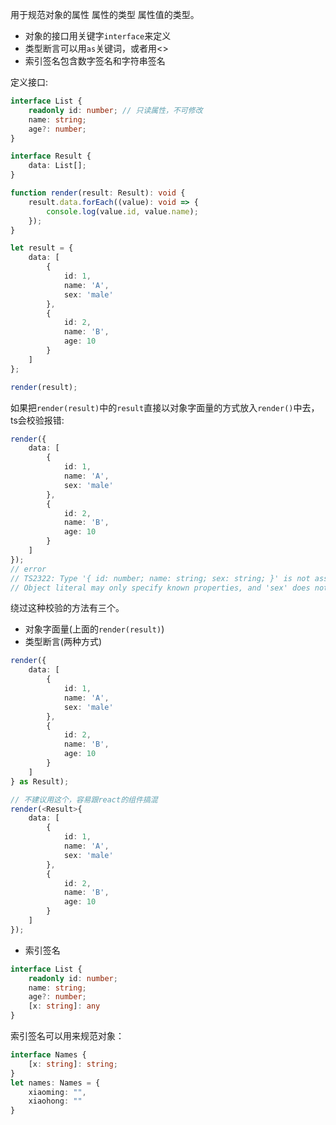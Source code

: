 用于规范对象的属性 属性的类型 属性值的类型。

- 对象的接口用关键字`interface`来定义
- 类型断言可以用`as`关键词，或者用<>
- 索引签名包含数字签名和字符串签名


定义接口:
```ts
interface List {
    readonly id: number; // 只读属性，不可修改
    name: string;
    age?: number;
}

interface Result {
    data: List[];
}

function render(result: Result): void {
    result.data.forEach((value): void => {
        console.log(value.id, value.name);
    });
}

let result = {
    data: [
        {
            id: 1,
            name: 'A',
            sex: 'male'
        },
        {
            id: 2,
            name: 'B',
            age: 10
        }
    ]
};

render(result);
```

如果把`render(result)`中的`result`直接以对象字面量的方式放入`render()`中去，ts会校验报错:

```ts
render({
    data: [
        {
            id: 1,
            name: 'A',
            sex: 'male'
        },
        {
            id: 2,
            name: 'B',
            age: 10
        }
    ]
});
// error
// TS2322: Type '{ id: number; name: string; sex: string; }' is not assignable to type 'List'.
// Object literal may only specify known properties, and 'sex' does not exist in type 'List'.
```

绕过这种校验的方法有三个。
- 对象字面量(上面的`render(result)`)
- 类型断言(两种方式)

```ts
render({
    data: [
        {
            id: 1,
            name: 'A',
            sex: 'male'
        },
        {
            id: 2,
            name: 'B',
            age: 10
        }
    ]
} as Result);

// 不建议用这个，容易跟react的组件搞混
render(<Result>{
    data: [
        {
            id: 1,
            name: 'A',
            sex: 'male'
        },
        {
            id: 2,
            name: 'B',
            age: 10
        }
    ]
});
```
- 索引签名
```ts
interface List {
    readonly id: number;
    name: string;
    age?: number;
    [x: string]: any
}
```

索引签名可以用来规范对象：
```ts
interface Names {
    [x: string]: string;
}
let names: Names = {
    xiaoming: "",
    xiaohong: ""
}
```